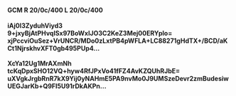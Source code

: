 #### GCM R 20/0c/400 L 20/0c/400
**iAj0I3ZyduhViyd3**<br/>**9+jxyBjAtPHvqlSx97BoWxlJO3C2KeZ3Mej00ERYplo=**<br/>**xjPccviOuSez+VrUNCR/MDo0zLxtPB4pWFLA+LC88271gHdTX+/BCD/aKCt1NjrskhvXFT0gb495PUp4...**<br/><br/>
**XcYa12Ug1MrAXmNh**<br/>**tcKqDpxSHO12VQ+hyw4RfJPxVo41fFZ4AvKZQUhRJbE=**<br/>**uXVgkJrgbRnR7kX9Yij0yNAHmE5PA9nvMo0J9UMSzeDevr2zmBudesiwUEGJarKb+Q9FI5U91rDkAKPn...**